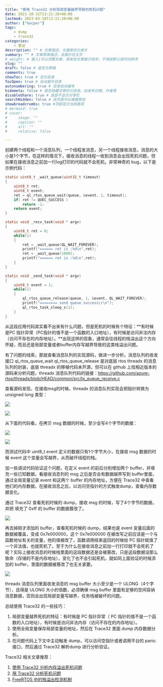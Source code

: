 ```yaml
---
title: "使用 Trace32 分析局部变量越界导致的死机问题"
date: 2021-10-31T13:21:28+08:00
lastmod: 2023-03-18T13:21:28+08:00
author: ["hacper"]
tags:
    - dump
    - trace32
categories:
    - 笔记
description: "" # 文章描述，与搜索优化相关
summary: "" # 文章简单描述，会展示在主页
# weight: # 输入1可以顶置文章，用来给文章展示排序，不填就默认按时间排序
slug: ""
draft: false # 是否为草稿
comments: true
showToc: true # 显示目录
TocOpen: true # 自动展开目录
autonumbering: true # 目录自动编号
hidemeta: false # 是否隐藏文章的元信息，如发布日期、作者等
disableShare: true # 底部不显示分享栏
searchHidden: false # 该页面可以被搜索到
showbreadcrumbs: true #顶部显示当前路径
# mermaid: true
# cover:
#     image: ""
#     caption: ""
#     alt: ""
#     relative: false

---
```


创建两个线程和一个消息队列，一个线程发消息，另一个线程接收消息，消息的大小是1个字节，在这样的情况下，接收消息的线程一收到消息会出现死机问题，但如果在接收消息之前加一行log打印的代码就不会死机，非常神奇的 bug，以下是示例代码：

```c
static uint8_t _wait_queue(uint32_t timeout)
{
    uint8_t ret;
    uint8_t event;
    ret = ql_rtos_queue_wait(queue, &event, 1, timeout);
    if( ret != QUEC_SUCCESS )
        return -1;
    return event;
}

static void _recv_task(void * argv)
{
    uint8_t ret = 0;
    while(1)
    {
        ret = _wait_queue(QL_WAIT_FOREVER);
        printf("====== ret is :%d\n",ret);
        ret = _wait_queue(1000);
        printf("====== ret is :%d\n",ret);
    }
}

static void _send_task(void * argv)
{
    uint8_t event = 1;
    while(1)
    {
        ql_rtos_queue_release(queue, 1, &event, QL_WAIT_FOREVER);
        printf("======== send queue success\r\n");
        ql_rtos_task_sleep_s(1);
    }
}
```



从这段应用代码其实看不出来有什么问题，但是死机的时候有个特征：**有时候是PC 指针异常（PC指针的值不是一个函数的入口地址），有时候是访问非法内存（访问不存在的内存地址）。**出现这样的现象，通常会往线程的栈溢出这个方向怀疑，而且还是局部变量或者buffer内存写越界导致的这类栈溢出问题。



有了问题的线索，那就查看消息队列的实现源码，做进一步分析。消息队列的收发接口 ql_rtos_queue_wait  ql_rtos_queue_release 是对底层 rtos threadx 的消息队列的封装，底层 threadx 的移植代码未开源，但可以在 github 上找相近版本的源码来分析问题，threadx 消息队列代码的链接：https://github.com/azure-rtos/threadx/blob/HEAD/common/src/tx_queue_receive.c

查看源码发现，在接收msg的时候，threadx 的消息队列实现会把指针转换为 unsigned long 类型：

![](https://cdn.staticaly.com/gh/hacperme/picx_hosting@master/20210507/xxx.2673o68msbr4.png)

![](https://cdn.staticaly.com/gh/hacperme/picx_hosting@master/20210507/xxx.43kxq4rflew0.png)

从下面的代码看，在拷贝 msg 数据的时候，至少会写4个字节的数据：

![](https://cdn.staticaly.com/gh/hacperme/picx_hosting@master/20211031/xxx.2ezd9ej96nk0.png)

![](https://cdn.staticaly.com/gh/hacperme/picx_hosting@master/20210507/xxx.4bkncng5kd40.png)

而测试代码中 uint8_t event 定义的数据只有1个字节大小，在接收 msg 数据的时候 event 这个变量会写越界，从而破坏线程的栈。



加一些调试代码验证这个问题，在定义 event 的前后分别增加两个 buffer，并填充一些已知数据，看接收消息列的 msg  之后是否会有数据越界写到 buffer里面，通过全局变量记录  event 和这两个 buffer 的内存地址，方便在  Trace32 中查看他们的内存数据，在接收消息之后，以访问空指针的方式触发dump，查看内存数据变化。



通过  Trace32 查看死机时候的 dump，接收 msg 的时候，写了4个字节的数据，并把 填充了 0xff 的 buffer 的数据篡改了。

![](https://cdn.staticaly.com/gh/hacperme/picx_hosting@master/20210507/xxx.486r09ynpg80.png)



再去掉刚才添加的 buffer，查看死机时候的 dump，结果也是 event 变量后面的数据被覆盖，变成 0x7e000000，这个 0x7e000000 在被改写之前应该是一个与函数地址有关的变量，他的值被改了，函数调用结束返回的时候给 PC 指针赋值了一个非法值，也就死机了。至于为什么在接收消息之前加一行打印就不会死机了呢？实际上接收消息的时候栈里面的这段数据还是会被篡改，只是这段数据没那么致命（存储的不是内存地址），变化了也不会引起死机，就如同上面验证的时候添加的 buffer，里面的数据被篡改了也无关紧要。

![](https://cdn.staticaly.com/gh/hacperme/picx_hosting@master/20210507/xxx.2b1dspcioedc.png)



threadx  消息队列里面收发消息的 msg buffer 大小至少是一个 ULONG（4个字节），且得是 ULONG 大小的倍数，必须确保 msg buffer 里面有足够的空间容纳消息数据，否则会出现局部变量写越界，任务栈被破坏的问题。

总结使用  Trace32 的一些技巧：

1. 局部变量越界死机的特征：有时候是 PC 指针异常（ PC 指针的值不是一个函数的入口地址），有时候是访问非法内存（访问不存在的内存地址）。
2. 使用全局变量保存局部变量的地址，然后在  Trace32 里面 dump 内存数据分析。
3. 在问题代码上下文中主动触发 dump，可以访问空指针或者调用平台的 panic 接口，然后通过  Trace32 解析dump 进行分析验证。



 Trace32 相关文章推荐：

1. [使用 Trace32 分析内存溢出死机问题](https://mp.weixin.qq.com/s/0Bm0O7TZlGt19b5gvWIvSw)
2. [用 Trace32 分析死机问题](https://mp.weixin.qq.com/s/UKc65TZk8bqlbKTKlS8QDg)
3. [FreeRTOS 中的栈溢出检测机制](https://mp.weixin.qq.com/s/iM1FJzeNxsS9HrBTMllxzA)
